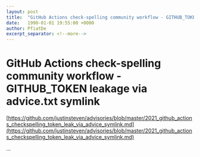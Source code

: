 ```yaml
---
layout: post
title:  "GitHub Actions check-spelling community workflow - GITHUB_TOKEN leakage via advice.txt symlink"
date:   1990-01-01 19:55:00 +0000
author: PfiatDe
excerpt_separator: <!--more-->
---
```


# GitHub Actions check-spelling community workflow - GITHUB_TOKEN leakage via advice.txt symlink
[https://github.com/justinsteven/advisories/blob/master/2021_github_actions_checkspelling_token_leak_via_advice_symlink.md](https://github.com/justinsteven/advisories/blob/master/2021_github_actions_checkspelling_token_leak_via_advice_symlink.md)

...
<!--more-->

